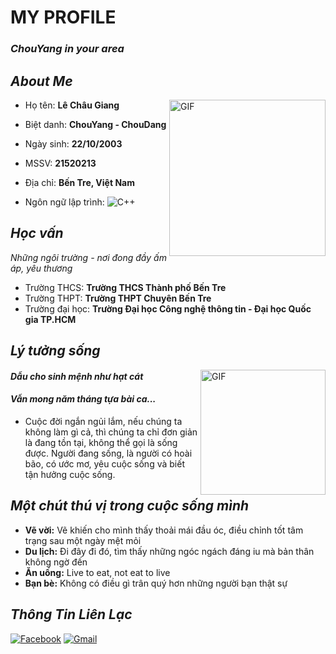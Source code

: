 
# **MY PROFILE**
### *ChouYang in your area*

## *About Me*
<img align="right" alt="GIF" height="250px" src="https://scontent.fsgn3-1.fna.fbcdn.net/v/t39.30808-6/269992654_1344341689321608_2087261231302269431_n.jpg?_nc_cat=107&ccb=1-5&_nc_sid=730e14&_nc_ohc=0Qi1cmILe6sAX-g4CgM&_nc_ht=scontent.fsgn3-1.fna&oh=00_AT9MRg0Fopg5-RmRDYK8d22UsJdFtD5zvPj93YzlFS9XaQ&oe=61D02200" />

- Họ tên: **Lê Châu Giang**

- Biệt danh: **ChouYang - ChouDang**

- Ngày sinh: **22/10/2003**

- MSSV: **21520213**

- Địa chỉ: **Bến Tre, Việt Nam**

- Ngôn ngữ lập trình: ![C++](https://img.shields.io/badge/c++-%2300599C.svg?style=for-the-badge&logo=c%2B%2B&logoColor=white)

## *Học vấn*

*Những ngôi trường - nơi đong đầy ấm áp, yêu thương*
- Trường THCS:    **Trường THCS Thành phố Bến Tre**
- Trường THPT:    **Trường THPT Chuyên Bến Tre**
- Trường đại học: **Trường Đại học Công nghệ thông tin - Đại học Quốc gia TP.HCM**

## *Lý tưởng sống*
<img align="right" alt="GIF" height="200px" src="https://scontent.fsgn8-2.fna.fbcdn.net/v/t1.6435-9/187524909_1192640641158381_2931469334434657618_n.jpg?_nc_cat=100&ccb=1-5&_nc_sid=e3f864&_nc_ohc=aP69JXb4IYAAX_YrhjW&_nc_ht=scontent.fsgn8-2.fna&oh=00_AT-bpz_iyckCPLawUMLh0BbWtq3noHvGwyCshU7bwJHSTg&oe=61EFCEB9" />

#### *Dẫu cho sinh mệnh như hạt cát*
#### *Vẫn mong năm tháng tựa bài ca...* 
- Cuộc đời ngắn ngủi lắm, nếu chúng ta không làm gì cả, thì chúng ta chỉ đơn giản là đang tồn tại, không thể gọi là sống được. Người đang sống, là người có hoài bão, có ước mơ, yêu cuộc sống và biết tận hưởng cuộc sống.

## *Một chút thú vị trong cuộc sống mình*
- **Vẽ vời:** Vẽ khiến cho mình thấy thoải mái đầu óc, điều chỉnh tốt tâm trạng sau một ngày mệt mỏi
- **Du lịch:** Đi đây đi đó, tìm thấy những ngóc ngách đáng iu mà bản thân không ngờ đến
- **Ăn uống:** Live to eat, not eat to live
- **Bạn bè:** Không có điều gì trân quý hơn những người bạn thật sự

## *Thông Tin Liên Lạc*
[![Facebook](https://img.shields.io/badge/Facebook-%231877F2.svg?style=for-the-badge&logo=Facebook&logoColor=white)](https://www.facebook.com/profile.php?id=100012373687202)
[![Gmail](https://img.shields.io/badge/Gmail-D14836?style=for-the-badge&logo=gmail&logoColor=white)](mailto:21520213@gm.uit.edu.vn)
